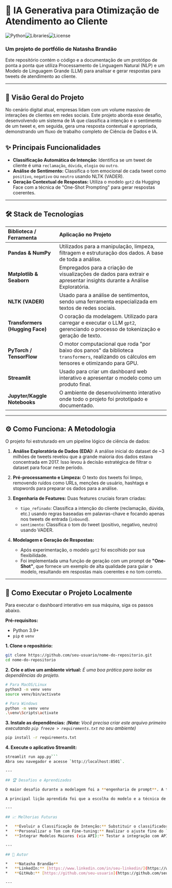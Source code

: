 # 🚀 IA Generativa para Otimização de Atendimento ao Cliente

![Python](https://img.shields.io/badge/Python-3.9%2B-blue.svg)![Libraries](https://img.shields.io/badge/Libraries-Pandas%20%7C%20Transformers%20%7C%20NLTK-orange.svg)![License](https://img.shields.io/badge/License-MIT-green.svg)

### Um projeto de portfólio de Natasha Brandão

Este repositório contém o código e a documentação de um protótipo de ponta a ponta que utiliza Processamento de Linguagem Natural (NLP) e um Modelo de Linguagem Grande (LLM) para analisar e gerar respostas para tweets de atendimento ao cliente.

---

## 🎯 Visão Geral do Projeto

No cenário digital atual, empresas lidam com um volume massivo de interações de clientes em redes sociais. Este projeto aborda esse desafio, desenvolvendo um sistema de IA que classifica a intenção e o sentimento de um tweet e, em seguida, gera uma resposta contextual e apropriada, demonstrando um fluxo de trabalho completo de Ciência de Dados e IA.

## ✨ Principais Funcionalidades

*   **Classificação Automática de Intenção:** Identifica se um tweet de cliente é uma `reclamação`, `dúvida`, `elogio` ou `outro`.
*   **Análise de Sentimento:** Classifica o tom emocional de cada tweet como `positivo`, `negativo` ou `neutro` usando NLTK (VADER).
*   **Geração Contextual de Respostas:** Utiliza o modelo `gpt2` da Hugging Face com a técnica de "One-Shot Prompting" para gerar respostas coerentes.

---

## 🛠️ Stack de Tecnologias

| Biblioteca / Ferramenta | Aplicação no Projeto                                                                                                                  |
| :---------------------- | :-------------------------------------------------------------------------------------------------------------------------------------- |
| **Pandas & NumPy**      | Utilizados para a manipulação, limpeza, filtragem e estruturação dos dados. A base de toda a análise.                                   |
| **Matplotlib & Seaborn**| Empregados para a criação de visualizações de dados para extrair e apresentar insights durante a Análise Exploratória. |
| **NLTK (VADER)**        | Usado para a análise de sentimentos, sendo uma ferramenta especializada em textos de redes sociais.                            |
| **Transformers (Hugging Face)** | O coração da modelagem. Utilizado para carregar e executar o LLM `gpt2`, gerenciando o processo de tokenização e geração de texto. |
| **PyTorch / TensorFlow**| O motor computacional que roda "por baixo dos panos" da biblioteca `transformers`, realizando os cálculos em tensores e otimizando para GPU. |
| **Streamlit**           | Usado para criar um dashboard web interativo e apresentar o modelo como um produto final.                                         |
| **Jupyter/Kaggle Notebooks** | O ambiente de desenvolvimento interativo onde todo o projeto foi prototipado e documentado.                                 |

---

## ⚙️ Como Funciona: A Metodologia

O projeto foi estruturado em um pipeline lógico de ciência de dados:

1.  **Análise Exploratória de Dados (EDA):** A análise inicial do dataset de ~3 milhões de tweets revelou que a grande maioria dos dados estava concentrada em 2017. Isso levou à decisão estratégica de filtrar o dataset para focar neste período.

2.  **Pré-processamento e Limpeza:** O texto dos tweets foi limpo, removendo ruídos como URLs, menções de usuário, hashtags e stopwords para preparar os dados para a análise.

3.  **Engenharia de Features:** Duas features cruciais foram criadas:
    *   `tipo_refinado`: Classifica a intenção do cliente (reclamação, dúvida, etc.) usando regras baseadas em palavras-chave e focando apenas nos tweets de entrada (`inbound`).
    *   `sentimento`: Classifica o tom do tweet (positivo, negativo, neutro) usando VADER.

4.  **Modelagem e Geração de Respostas:**
    *   Após experimentação, o modelo `gpt2` foi escolhido por sua flexibilidade.
    *   Foi implementada uma função de geração com um prompt de **"One-Shot"**, que fornece um exemplo de alta qualidade para guiar o modelo, resultando em respostas mais coerentes e no tom correto.

---

## 🚀 Como Executar o Projeto Localmente

Para executar o dashboard interativo em sua máquina, siga os passos abaixo.

**Pré-requisitos:**
*   Python 3.9+
*   `pip` e `venv`

**1. Clone o repositório:**
```bash
git clone https://github.com/seu-usuario/nome-do-repositorio.git
cd nome-do-repositorio
```

**2. Crie e ative um ambiente virtual:**
*É uma boa prática para isolar as dependências do projeto.*
```bash
# Para MacOS/Linux
python3 -m venv venv
source venv/bin/activate

# Para Windows
python -m venv venv
.\venv\Scripts\activate
```

**3. Instale as dependências:**
*(**Nota:** Você precisa criar este arquivo primeiro executando `pip freeze > requirements.txt` no seu ambiente)*
```bash
pip install -r requirements.txt
```

**4. Execute o aplicativo Streamlit:**
```bash
streamlit run app.py```
Abra seu navegador e acesse `http://localhost:8501`.

---

## 🏆 Desafios e Aprendizados

O maior desafio durante a modelagem foi a **engenharia de prompt**. A tentativa inicial com o modelo `microsoft/DialoGPT` e prompts instrucionais não gerou bons resultados, pois o modelo é muito especializado em continuar diálogos e não em seguir instruções.

A principal lição aprendida foi que a escolha do modelo e a técnica de prompt estão intrinsecamente ligadas. A mudança para o `gpt2` (um modelo de propósito geral) combinada com um prompt de "One-Shot" (que mostra um exemplo) foi a chave para o sucesso do projeto.

---

## 📈 Melhorias Futuras

*   **Evoluir a Classificação de Intenção:** Substituir o classificador por regras por um modelo de Machine Learning treinado (e.g., `BERT`) para maior precisão.
*   **Personalizar o Tom com Fine-tuning:** Realizar o ajuste fino do `gpt2` com dados específicos de uma marca para que ele aprenda seu tom de voz.
*   **Integrar Modelos Maiores (via API):** Testar a integração com APIs como GPT-4 ou Gemini para comparar a qualidade das respostas.

---

## 👤 Autor

*   **Natasha Brandão**
*   **LinkedIn:** [https://www.linkedin.com/in/seu-linkedin/](https://www.linkedin.com/in/seu-linkedin/)
*   **GitHub:** [https://github.com/seu-usuario](https://github.com/seu-usuario)

---
